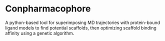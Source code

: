 # Conpharmacophore

A python-based tool for superimposing MD trajectories with protein-bound ligand models to find potential scaffolds, then optimizing scaffold binding affinity using a genetic algorithm.
